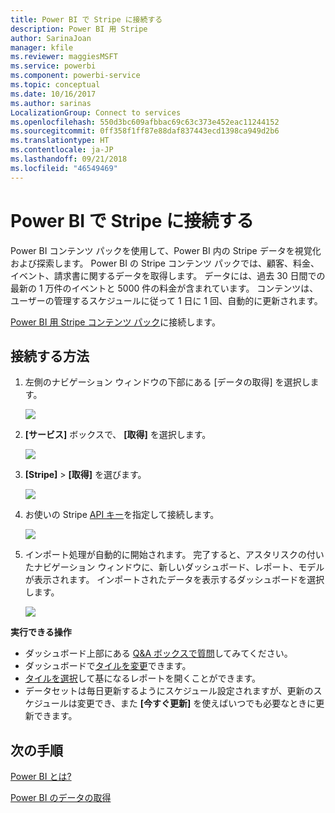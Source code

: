 ```yaml
---
title: Power BI で Stripe に接続する
description: Power BI 用 Stripe
author: SarinaJoan
manager: kfile
ms.reviewer: maggiesMSFT
ms.service: powerbi
ms.component: powerbi-service
ms.topic: conceptual
ms.date: 10/16/2017
ms.author: sarinas
LocalizationGroup: Connect to services
ms.openlocfilehash: 550d3bc609afbbac69c63c373e452eac11244152
ms.sourcegitcommit: 0ff358f1ff87e88daf837443ecd1398ca949d2b6
ms.translationtype: HT
ms.contentlocale: ja-JP
ms.lasthandoff: 09/21/2018
ms.locfileid: "46549469"
---
```

# <a name="connect-to-stripe-with-power-bi"></a>Power BI で Stripe に接続する
Power BI コンテンツ パックを使用して、Power BI 内の Stripe データを視覚化および探索します。 Power BI の Stripe コンテンツ パックでは、顧客、料金、イベント、請求書に関するデータを取得します。 データには、過去 30 日間での最新の 1 万件のイベントと 5000 件の料金が含まれています。 コンテンツは、ユーザーの管理するスケジュールに従って 1 日に 1 回、自動的に更新されます。 

[Power BI 用 Stripe コンテンツ パック](https://app.powerbi.com/getdata/services/stripe)に接続します。

## <a name="how-to-connect"></a>接続する方法
1. 左側のナビゲーション ウィンドウの下部にある [データの取得] を選択します。  
   
    ![](media/service-connect-to-stripe/getdata.png)
2. **[サービス]** ボックスで、 **[取得]** を選択します。  
   
    ![](media/service-connect-to-stripe/services.png)  
3. **[Stripe]** &gt; **[取得]** を選びます。  
   
    ![](media/service-connect-to-stripe/stripe.png)  
4. お使いの Stripe [API キー](https://dashboard.stripe.com/account/apikeys)を指定して接続します。  
   
    ![](media/service-connect-to-stripe/creds.png)
5. インポート処理が自動的に開始されます。 完了すると、アスタリスクの付いたナビゲーション ウィンドウに、新しいダッシュボード、レポート、モデルが表示されます。 インポートされたデータを表示するダッシュボードを選択します。
   
    ![](media/service-connect-to-stripe/dashboard.png)

**実行できる操作**

* ダッシュボード上部にある [Q&A ボックスで質問](consumer/end-user-q-and-a.md)してみてください。
* ダッシュボードで[タイルを変更](service-dashboard-edit-tile.md)できます。
* [タイルを選択](consumer/end-user-tiles.md)して基になるレポートを開くことができます。
* データセットは毎日更新するようにスケジュール設定されますが、更新のスケジュールは変更でき、また **[今すぐ更新]** を使えばいつでも必要なときに更新できます。

## <a name="next-steps"></a>次の手順
[Power BI とは?](power-bi-overview.md)

[Power BI のデータの取得](service-get-data.md)

